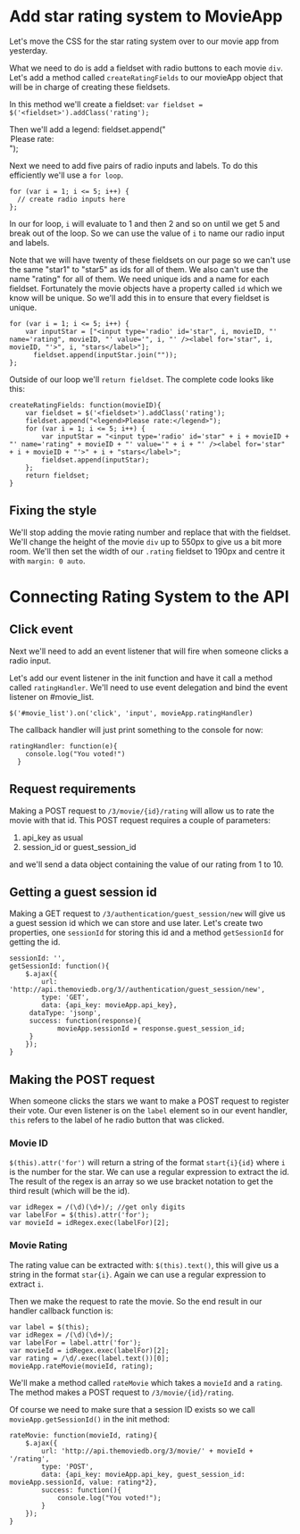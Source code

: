 # Add star rating system to MovieApp

Let's move the CSS for the star rating system over to our movie app from yesterday.

What we need to do is add a fieldset with radio buttons to each movie `div`. Let's add a method called `createRatingFields` to our movieApp object that will be in charge of creating these fieldsets. 

In this method we'll create a fieldset:
`var fieldset = $('<fieldset>').addClass('rating');`

Then we'll add a legend:
fieldset.append("<legend>Please rate:</legend>");

Next we need to add five pairs of radio inputs and labels. To do this efficiently we'll use a `for loop`.

```
for (var i = 1; i <= 5; i++) {
  // create radio inputs here
};
```

In our for loop, `i` will evaluate to 1 and then 2 and so on until we get 5 and break out of the loop. So we can use the value of `i` to name our radio input and labels.

Note that we will have twenty of these fieldsets on our page so we can't use the same "star1" to "star5" as ids for all of them. We also can't use the name "rating" for all of them. We need unique ids and a name for each fieldset. Fortunately the movie objects have a property called `id` which we know will be unique. So we'll add this in to ensure that every fieldset is unique.

```
for (var i = 1; i <= 5; i++) {
	var inputStar = ["<input type='radio' id='star", i, movieID, "' name='rating", movieID, "' value='", i, "' /><label for='star", i, movieID, "'>", i, "stars</label>"];
      fieldset.append(inputStar.join(""));
};
```

Outside of our loop we'll `return fieldset`. The complete code looks like this:

```
createRatingFields: function(movieID){
	var fieldset = $('<fieldset>').addClass('rating');
	fieldset.append("<legend>Please rate:</legend>");
	for (var i = 1; i <= 5; i++) {
		var inputStar = "<input type='radio' id='star" + i + movieID + "' name='rating" + movieID + "' value='" + i + "' /><label for='star" + i + movieID + "'>" + i + "stars</label>";
		fieldset.append(inputStar);
	};
	return fieldset;
}
```

## Fixing the style

We'll stop adding the movie rating number and replace that with the fieldset. We'll change the height of the movie `div` up to 550px to give us a bit more room. We'll then set the width of our `.rating` fieldset to 190px and centre it with `margin: 0 auto`.

# Connecting Rating System to the API

## Click event

Next we'll need to add an event listener that will fire when someone clicks a radio input.

Let's add our event listener in the init function and have it call a method called `ratingHandler`. We'll need to use event delegation and bind the event listener on #movie_list.

```
$('#movie_list').on('click', 'input', movieApp.ratingHandler)
```

The callback handler will just print something to the console for now:

```
ratingHandler: function(e){
    console.log("You voted!")
  }
```

## Request requirements
Making a POST request to `/3/movie/{id}/rating` will allow us to rate the movie with that id. This POST request requires a couple of parameters:

1. api_key as usual
2. session_id or guest_session_id

and we'll send a data object containing the value of our rating from 1 to 10.

## Getting a guest session id
Making a GET request to `/3/authentication/guest_session/new` will give us a guest session id which we can store and use later. Let's create two properties, one `sessionId` for storing this id and a method `getSessionId` for getting the id.

```
sessionId: '',
getSessionId: function(){
	$.ajax({
		url: 'http://api.themoviedb.org/3//authentication/guest_session/new',
		type: 'GET',
		data: {api_key: movieApp.api_key},
     dataType: 'jsonp',
     success: function(response){
     		movieApp.sessionId = response.guest_session_id;
     }
	});
}
```

## Making the POST request
When someone clicks the stars we want to make a POST request to register their vote. Our even listener is on the `label` element so in our event handler, `this` refers to the label of he radio button that was clicked.

### Movie ID

`$(this).attr('for')` will return a string of the format `start{i}{id}` where `i` is the number for the star. We can use a regular expression to extract the id. The result of the regex is an array so we use bracket notation to get the third result (which will be the id).

```
var idRegex = /(\d)(\d+)/; //get only digits
var labelFor = $(this).attr('for');
var movieId = idRegex.exec(labelFor)[2];
```

### Movie Rating

The rating value can be extracted with: `$(this).text()`, this will give us a string in the format `star{i}`. Again we can use a regular expression to extract `i`.

Then we make the request to rate the movie. So the end result in our handler callback function is:

```
var label = $(this);
var idRegex = /(\d)(\d+)/;
var labelFor = label.attr('for');
var movieId = idRegex.exec(labelFor)[2];
var rating = /\d/.exec(label.text())[0];
movieApp.rateMovie(movieId, rating);
```

We'll make a method called `rateMovie` which takes a `movieId` and a `rating`. The method makes a POST request to `/3/movie/{id}/rating`.

Of course we need to make sure that a session ID exists so we call `movieApp.getSessionId()` in the init method:

```
rateMovie: function(movieId, rating){
	$.ajax({
		url: 'http://api.themoviedb.org/3/movie/' + movieId + '/rating',
		type: 'POST',
		data: {api_key: movieApp.api_key, guest_session_id: movieApp.sessionId, value: rating*2},
		success: function(){
			console.log("You voted!");
		}
	});
}
```